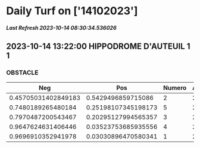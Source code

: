 # Daily Turf on ['14102023']
##### Last Refresh 2023-10-14 08:30:34.536026

## 2023-10-14 13:22:00 HIPPODROME D'AUTEUIL 1 1
### OBSTACLE

| Neg  | Pos  | Numero  | Arrived |
|------|------|---------|---------|
| 0.45705031402849183 | 0.5429496859715086 | 2 | 20.0 |
| 0.7480189265480184 | 0.25198107345198173 | 5 | 20.0 |
| 0.7970487200543467 | 0.20295127994565357 | 3 | 20.0 |
| 0.9647624631406446 | 0.03523753685935556 | 4 | 20.0 |
| 0.9696910352941978 | 0.03030896470580341 | 1 | 20.0 |
